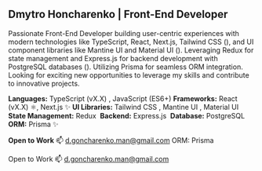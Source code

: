## Dmytro Honcharenko | Front-End Developer  

Passionate Front-End Developer building user-centric experiences with modern technologies like <i class="fab fa-typescript"></i> TypeScript, <i class="fab fa-react"></i> React, <i class="fab fa-squarespace"></i> Next.js, Tailwind CSS (<i class="fab fa-css3-alt"></i>), and UI component libraries like Mantine UI and Material UI (<i class="fab fa-google"></i>).  Leveraging <i class="fas fa-exchange-alt"></i> Redux for state management and <i class="fab fa-node-js"></i> Express.js for backend development with PostgreSQL databases (<i class="fab fa-postgresql"></i>).  Utilizing <i class="fas fa-database"></i> Prisma for seamless ORM integration. Looking for exciting new opportunities to leverage my skills and contribute to innovative projects.

**Languages:** TypeScript (vX.X) , JavaScript (ES6+) 
**Frameworks:** React (vX.X)  ⚛️, Next.js  ✨
**UI Libraries:** Tailwind CSS  , Mantine UI  , Material UI  
**State Management:** Redux  ️
**Backend:** Express.js  ️
**Database:** PostgreSQL  
**ORM:** Prisma  ✨

**Open to Work** :mailbox: d.goncharenko.man@gmail.com
ORM: Prisma  <i class="fas fa-database"></i>

Open to Work :mailbox: d.goncharenko.man@gmail.com

<!---
dimahoncharenko/dimahoncharenko is a ✨ special ✨ repository because its `README.md` (this file) appears on your GitHub profile.
You can click the Preview link to take a look at your changes.
--->
